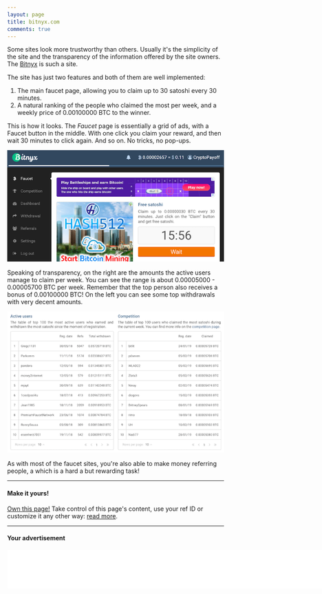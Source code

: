 ```yaml
---
layout: page
title: bitnyx.com
comments: true
---
```


Some sites look more trustworthy than others. Usually it's the simplicity of the site and the transparency of the information offered by the site owners. The <a href="http://bit.ly/www-bitnyx" target="_blank">Bitnyx</a> is such a site.

The site has just two features and both of them are well implemented:
1. The main faucet page, allowing you to claim up to 30 satoshi every 30 minutes.
2. A natural ranking of the people who claimed the most per week, and a weekly price of 0.00100000 BTC to the winner.

This is how it looks. The <i>Faucet</i> page is essentially a grid of ads, with a Faucet button in the middle. With one click you claim your reward, and then wait 30 minutes to click again. And so on. No tricks, no pop-ups.
<p> </p>
<p><img src="/assets/images/bitnyx.com-01.png" border="0"></p>
<p> </p>
Speaking of transparency, on the right are the amounts the active users manage to claim per week. You can see the range is about 0.00005000 - 0.00005700 BTC per week. Remember that the top person also receives a bonus of 0.00100000 BTC! On the left you can see some top withdrawals with very decent amounts.
<p> </p>
<p><img src="/assets/images/bitnyx.com-02.png" border="0"></p>
<p> </p>
As with most of the faucet sites, you're also able to make money referring people, a which is a hard a but rewarding task!

---
#### Make it yours!

<a href="https://www.patreon.com/join/CryptoPayoff?" target="_blank">Own this page!</a> Take control of this page's content, use your ref ID or customize it any other way: <a href="your-page.html">read more</a>.

---
#### Your advertisement

<iframe data-aa='1121329' src='//ad.a-ads.com/1121329?size=990x90' scrolling='no' style='width:990px; height:90px; border:0px; padding:0; overflow:hidden' allowtransparency='true'></iframe>

